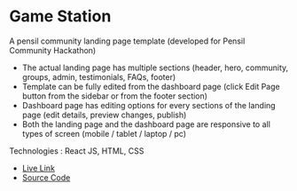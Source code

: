 # Game Station

A pensil community landing page template (developed for Pensil Community Hackathon)

- The actual landing page has multiple sections (header, hero, community, groups, admin, testimonials, FAQs, footer)
- Template can be fully edited from the dashboard page (click Edit Page button from the sidebar or from the footer section)
- Dashboard page has editing options for every sections of the landing page (edit details, preview changes, publish)
- Both the landing page and the dashboard page are responsive to all types of screen (mobile / tablet / laptop / pc)

Technologies : React JS, HTML, CSS

- [Live Link](https://gamestation-pensil.netlify.app)
- [Source Code](https://github.com/masfikalam/Game-Station)
